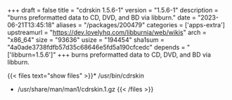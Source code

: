 +++
draft = false
title = "cdrskin 1.5.6-1"
version = "1.5.6-1"
description = "burns preformatted data to CD, DVD, and BD via libburn."
date = "2023-06-21T13:45:18"
aliases = "/packages/200479"
categories = ['apps-extra']
upstreamurl = "https://dev.lovelyhq.com/libburnia/web/wikis"
arch = "x86_64"
size = "93636"
usize = "194454"
sha1sum = "4a0ade3738fdfb57d35c68646e5fd5a190cfcedc"
depends = "['libburn=1.5.6']"
+++
burns preformatted data to CD, DVD, and BD via libburn.

{{< files text="show files" >}}* /usr/bin/cdrskin
* /usr/share/man/man1/cdrskin.1.gz
{{< /files >}}